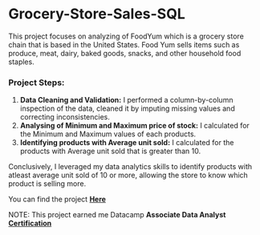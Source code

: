 # Grocery-Store-Sales-SQL
This project focuses on analyzing of FoodYum which is a grocery store chain that is based in the United States.
Food Yum sells items such as produce, meat, dairy, baked goods, snacks, and other household food staples.

### Project Steps:
1. **Data Cleaning and Validation:** I performed a column-by-column inspection of the data, cleaned it by imputing missing values and correcting inconsistencies.
2. **Analysing of Minimum and Maximum price of stock:** I calculated for the Minimum and Maximum values of each products.
3. **Identifying products with Average unit sold:** I calculated for the products with Average unit sold that is greater than 10.

Conclusively, I leveraged my data analytics skills to identify products with atleast average unit sold of 10 or more, allowing the store to know which product is selling more.

You can find the project **[Here](https://www.datacamp.com/datalab/w/c5c096df-8288-4d7a-95e1-2770f1f515d6/edit)**

NOTE: This project earned me Datacamp  **Associate Data Analyst [Certification](https://github.com/phuad23/Grocery-Store-Sales/blob/main/Associate%20Data%20Analyst.pdf)**



